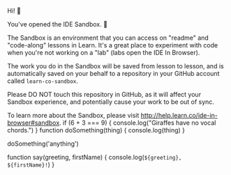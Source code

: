 Hi! 👋

You've opened the IDE Sandbox. 🎉

The Sandbox is an environment that you can access on "readme" and "code-along" lessons in Learn. It's a great place to experiment with code when you're not working on a "lab" (labs open the IDE In Browser).

The work you do in the Sandbox will be saved from lesson to lesson, and is automatically saved on your behalf to a repository in your GitHub account called `learn-co-sandbox`.

Please DO NOT touch this repository in GitHub, as it will affect your Sandbox experience, and potentially cause your work to be out of sync.

To learn more about the Sandbox, please visit http://help.learn.co/ide-in-browser#sandbox.
if (6 + 3 === 9) {
  console.log("Giraffes have no vocal chords.") 
  }
  function doSomething(thing) {
    console.log(thing)
  }
  
  doSomething('anything')
  
  function say(greeting, firstName) {
  console.log(`${greeting}, ${firstName}!`)
}